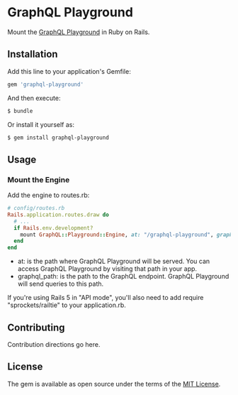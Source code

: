 # GraphQL Playground
Mount the [GraphQL Playground](https://github.com/prisma/graphql-playground) in Ruby on Rails.

## Installation
Add this line to your application's Gemfile:

```ruby
gem 'graphql-playground'
```

And then execute:
```bash
$ bundle
```

Or install it yourself as:
```bash
$ gem install graphql-playground
```
## Usage
### Mount the Engine
Add the engine to routes.rb:

```ruby
# config/routes.rb
Rails.application.routes.draw do
  # ...
  if Rails.env.development?
    mount GraphQL::Playground::Engine, at: "/graphql-playground", graphql_path: "/graphql"
  end
end
```

- at: is the path where GraphQL Playground will be served. You can access GraphQL Playground by visiting that path in your app.
- graphql_path: is the path to the GraphQL endpoint. GraphQL Playground will send queries to this path.

If you're using Rails 5 in "API mode", you'll also need to add require "sprockets/railtie" to your application.rb.

## Contributing
Contribution directions go here.

## License
The gem is available as open source under the terms of the [MIT License](https://opensource.org/licenses/MIT).
